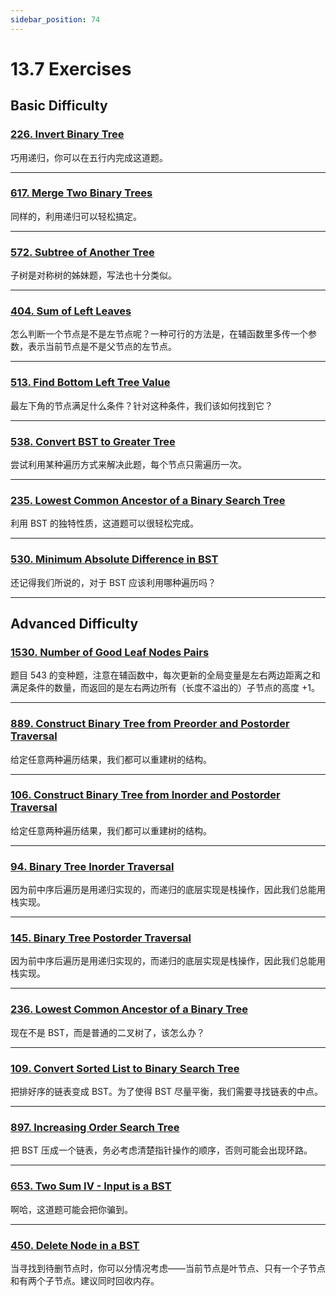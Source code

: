 ```yaml
---
sidebar_position: 74
---
```


# 13.7 Exercises

## Basic Difficulty

### [226. Invert Binary Tree](https://leetcode.com/problems/invert-binary-tree/)

巧用递归，你可以在五行内完成这道题。

---

### [617. Merge Two Binary Trees](https://leetcode.com/problems/merge-two-binary-trees/)

同样的，利用递归可以轻松搞定。

---

### [572. Subtree of Another Tree](https://leetcode.com/problems/subtree-of-another-tree/)

子树是对称树的姊妹题，写法也十分类似。

---

### [404. Sum of Left Leaves](https://leetcode.com/problems/sum-of-left-leaves/)

怎么判断一个节点是不是左节点呢？一种可行的方法是，在辅函数里多传一个参数，表示当前节点是不是父节点的左节点。

---

### [513. Find Bottom Left Tree Value](https://leetcode.com/problems/find-bottom-left-tree-value/)

最左下角的节点满足什么条件？针对这种条件，我们该如何找到它？

---

### [538. Convert BST to Greater Tree](https://leetcode.com/problems/convert-bst-to-greater-tree/)

尝试利用某种遍历方式来解决此题，每个节点只需遍历一次。

---

### [235. Lowest Common Ancestor of a Binary Search Tree](https://leetcode.com/problems/lowest-common-ancestor-of-a-binary-search-tree/)

利用 BST 的独特性质，这道题可以很轻松完成。

---

### [530. Minimum Absolute Difference in BST](https://leetcode.com/problems/minimum-absolute-difference-in-bst/)

还记得我们所说的，对于 BST 应该利用哪种遍历吗？

---

## Advanced Difficulty

### [1530. Number of Good Leaf Nodes Pairs](https://leetcode.com/problems/number-of-good-leaf-nodes-pairs/)

题目 543 的变种题，注意在辅函数中，每次更新的全局变量是左右两边距离之和满足条件的数量，而返回的是左右两边所有（长度不溢出的）子节点的高度 +1。

---

### [889. Construct Binary Tree from Preorder and Postorder Traversal](https://leetcode.com/problems/construct-binary-tree-from-preorder-and-postorder-traversal/)

给定任意两种遍历结果，我们都可以重建树的结构。

---

### [106. Construct Binary Tree from Inorder and Postorder Traversal](https://leetcode.com/problems/construct-binary-tree-from-inorder-and-postorder-traversal/)

给定任意两种遍历结果，我们都可以重建树的结构。

---

### [94. Binary Tree Inorder Traversal](https://leetcode.com/problems/binary-tree-inorder-traversal/)

因为前中序后遍历是用递归实现的，而递归的底层实现是栈操作，因此我们总能用栈实现。

---

### [145. Binary Tree Postorder Traversal](https://leetcode.com/problems/binary-tree-postorder-traversal/)

因为前中序后遍历是用递归实现的，而递归的底层实现是栈操作，因此我们总能用栈实现。

---

### [236. Lowest Common Ancestor of a Binary Tree](https://leetcode.com/problems/lowest-common-ancestor-of-a-binary-tree/)

现在不是 BST，而是普通的二叉树了，该怎么办？

---

### [109. Convert Sorted List to Binary Search Tree](https://leetcode.com/problems/convert-sorted-list-to-binary-search-tree/)

把排好序的链表变成 BST。为了使得 BST 尽量平衡，我们需要寻找链表的中点。

---

### [897. Increasing Order Search Tree](https://leetcode.com/problems/increasing-order-search-tree/)

把 BST 压成一个链表，务必考虑清楚指针操作的顺序，否则可能会出现环路。

---

### [653. Two Sum IV - Input is a BST](https://leetcode.com/problems/two-sum-iv-input-is-a-bst/)

啊哈，这道题可能会把你骗到。

---

### [450. Delete Node in a BST](https://leetcode.com/problems/delete-node-in-a-bst/)

当寻找到待删节点时，你可以分情况考虑——当前节点是叶节点、只有一个子节点和有两个子节点。建议同时回收内存。